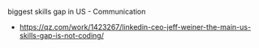 biggest skills gap in US - Communication
- https://qz.com/work/1423267/linkedin-ceo-jeff-weiner-the-main-us-skills-gap-is-not-coding/
